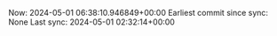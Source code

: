 Now: 2024-05-01 06:38:10.946849+00:00 Earliest commit since sync: None Last sync: 2024-05-01 02:32:14+00:00
